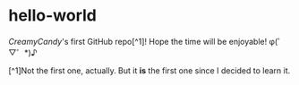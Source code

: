 # hello-world

*CreamyCandy*'s first GitHub repo[^1]! Hope the time will be enjoyable! φ(゜▽゜*)♪

[^1]Not the first one, actually. But it **is** the first one since I decided to learn it.
